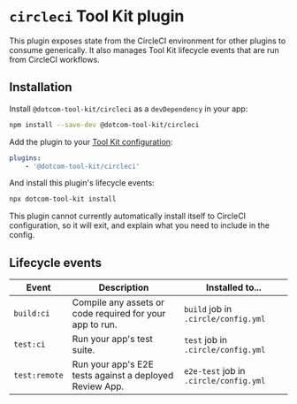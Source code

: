 # `circleci` Tool Kit plugin

This plugin exposes state from the CircleCI environment for other plugins to consume generically. It also manages Tool Kit lifecycle events that are run from CircleCI workflows.

## Installation

Install `@dotcom-tool-kit/circleci` as a `devDependency` in your app:

```sh
npm install --save-dev @dotcom-tool-kit/circleci
```

Add the plugin to your [Tool Kit configuration](https://github.com/financial-times/dotcom-tool-kit/blob/main/readme.md#configuration):

```yaml
plugins:
	- '@dotcom-tool-kit/circleci'
```

And install this plugin's lifecycle events:

```sh
npx dotcom-tool-kit install
```

This plugin cannot currently automatically install itself to CircleCI configuration, so it will exit, and explain what you need to include in the config.

## Lifecycle events

| Event         | Description                                              | Installed to...                        |
| ------------- | -------------------------------------------------------- | -------------------------------------- |
| `build:ci`    | Compile any assets or code required for your app to run. | `build` job in `.circle/config.yml`    |
| `test:ci`     | Run your app's test suite.                               | `test` job in `.circle/config.yml`     |
| `test:remote` | Run your app's E2E tests against a deployed Review App.  | `e2e-test` job in `.circle/config.yml` |
